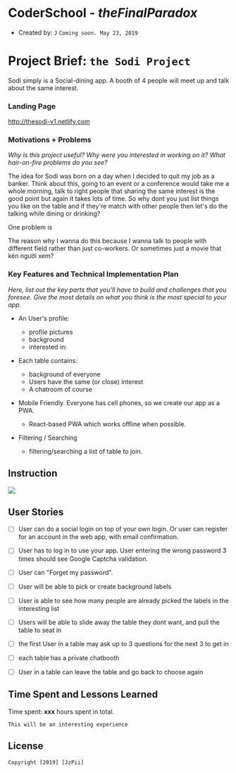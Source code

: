 # CoderSchool - *theFinalParadox*

- Created by: `J`
`Coming soon. May 23, 2019`

# Project Brief: `the Sodi Project`


Sodi simply is a Social-dining app. A booth of 4 people will meet up and talk about the same interest.

### Landing Page
http://thesodi-v1.netlify.com


### Motivations + Problems

*Why is this project useful? Why were you interested in working on it? What hair-on-fire problems do you see?*

The idea for Sodi was born on a day when I decided to quit my job as a banker. Think about this, going to an event or a conference would take me a whole morning, talk to right people that sharing the same interest is the good point but again it takes lots of time.
So why dont you just list things you like on the table and if they're match with other people then let's do the talking while dining or drinking?

One problem is 

The reason why I wanna do this because I wanna talk to people with different field rather than just co-workers. Or sometimes just a movie that kén người xem? 




### Key Features and Technical Implementation Plan

*Here, list out the key parts that you'll have to build and challenges that you foresee. Give the most details on what you think is the most special to your app.*


* An User's profile:
    * profile pictures
    * background
    * interested in:

* Each table contains:
    * background of everyone
    * Users have the same (or close) interest
    * A chatroom of course

* Mobile Friendly. Everyone has cell phones, so we create our app as a PWA. 
    * React-based PWA which works offline when possible.

* Filtering / Searching
    * filtering/searching a list of table to join. 








## Instruction
![](images/instr.gif)


## User Stories

- [ ] User can do a social login on top of your own login. Or user can register for an account in the web app, with email confirmation.

- [ ] User has to log in to use your app. User entering the wrong password 3 times should see Google Captcha validation.

- [ ] User can "Forget my password".

- [ ] User will be able to pick or create background labels 

- [ ] User is able to see how many people are already picked the labels in the interesting list

- [ ] Users will be able to slide away the table they dont want, and pull the table to seat in

- [ ] the first User in a table may ask up to 3 questions for the next 3 to get in

- [ ] each table has a private chatbooth

- [ ] User in a table can leave the table and go back to choose again


## Time Spent and Lessons Learned

Time spent: **xxx** hours spent in total.

```
This will be an interesting experience
```

## License

    Copyright [2019] [JzPii]

 
